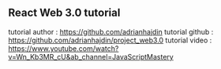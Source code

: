 ## React Web 3.0 tutorial

tutorial author : https://github.com/adrianhajdin
tutorial github : https://github.com/adrianhajdin/project_web3.0
tutorial video  : https://www.youtube.com/watch?v=Wn_Kb3MR_cU&ab_channel=JavaScriptMastery
